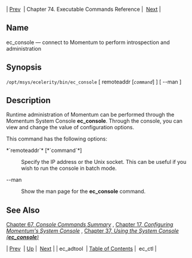 | [Prev](executable.ec_adtool)  | Chapter 74. Executable Commands Reference |  [Next](executable.ec_ctl) |

<a name="executable.ec_console"></a>
## Name

ec_console — connect to Momentum to perform introspection and administration

## Synopsis

`/opt/msys/ecelerity/bin/ec_console` [ remoteaddr [*`command`*] ] [ --man ]

<a name="idp11103648"></a>
## Description

Runtime administration of Momentum can be performed through the Momentum System Console **ec_console**. Through the console, you can view and change the value of configuration options.

This command has the following options:

<dl class="variablelist">

<dt>*`remoteaddr`* [*`command`*]</dt>

<dd>

Specify the IP address or the Unix socket. This can be useful if you wish to run the console in batch mode.

</dd>

<dt>--man</dt>

<dd>

Show the man page for the **ec_console** command.

</dd>

</dl>

<a name="idp11112080"></a>
## See Also

[Chapter 67, *Console Commands Summary*](console_commands "Chapter 67. Console Commands Summary") , [Chapter 17, *Configuring Momentum's System Console*](control_listener "Chapter 17. Configuring Momentum's System Console") , [Chapter 37, *Using the System Console (**ec_console**)*](operations "Chapter 37. Using the System Console (ec_console)") 

| [Prev](executable.ec_adtool)  | [Up](exec.cmds.ref) |  [Next](executable.ec_ctl) |
| ec_adtool  | [Table of Contents](index) |  ec_ctl |

